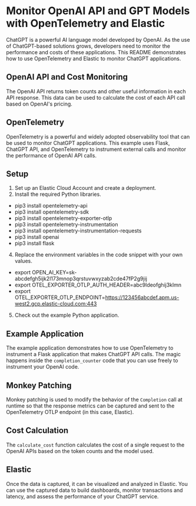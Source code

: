 # Monitor OpenAI API and GPT Models with OpenTelemetry and Elastic

ChatGPT is a powerful AI language model developed by OpenAI. As the use of ChatGPT-based solutions grows, developers need to monitor the performance and costs of these applications. This README demonstrates how to use OpenTelemetry and Elastic to monitor ChatGPT applications.

## OpenAI API and Cost Monitoring

The OpenAI API returns token counts and other useful information in each API response. This data can be used to calculate the cost of each API call based on OpenAI's pricing.

## OpenTelemetry

OpenTelemetry is a powerful and widely adopted observability tool that can be used to monitor ChatGPT applications. This example uses Flask, ChatGPT API, and OpenTelemetry to instrument external calls and monitor the performance of OpenAI API calls.

## Setup

1. Set up an Elastic Cloud Account and create a deployment.
2. Install the required Python libraries.

 - pip3 install opentelemetry-api
 - pip3 install opentelemetry-sdk
 - pip3 install opentelemetry-exporter-otlp
 - pip3 install opentelemetry-instrumentation
 - pip3 install opentelemetry-instrumentation-requests
 - pip3 install openai
 - pip3 install flask

4. Replace the environment variables in the code snippet with your own values.

- export OPEN_AI_KEY=sk-abcdefgh5ijk2l173mnop3qrstuvwxyzab2cde47fP2g9jij
- export OTEL_EXPORTER_OTLP_AUTH_HEADER=abc9ldeofghij3klmn
- export OTEL_EXPORTER_OTLP_ENDPOINT=https://123456abcdef.apm.us-west2.gcp.elastic-cloud.com:443

5. Check out the example Python application.

## Example Application

The example application demonstrates how to use OpenTelemetry to instrument a Flask application that makes ChatGPT API calls. The magic happens inside the `completion_counter` code that you can use freely to instrument your OpenAI code.

## Monkey Patching

Monkey patching is used to modify the behavior of the `Completion` call at runtime so that the response metrics can be captured and sent to the OpenTelemetry OTLP endpoint (in this case, Elastic).

## Cost Calculation

The `calculate_cost` function calculates the cost of a single request to the OpenAI APIs based on the token counts and the model used.

## Elastic

Once the data is captured, it can be visualized and analyzed in Elastic. You can use the captured data to build dashboards, monitor transactions and latency, and assess the performance of your ChatGPT service.

